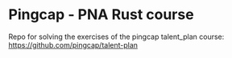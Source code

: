 # Pingcap - PNA Rust course

Repo for solving the exercises of the pingcap talent_plan course:
https://github.com/pingcap/talent-plan
